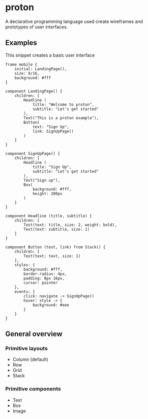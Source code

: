# proton

A declarative programming language used create wireframes and prototypes of user interfaces.

## Examples

This snippet creates a basic user interface

```proton
frame mobile {
    initial: LandingPage(),
    size: 9/16,
    background: #fff
}

component LandingPage() {
    children: [
        Headline (
            title: "Welcome to proton",
            subtitle: "Let's get started"
        ),
        Text("This is a proton example"),
        Button(
            text: "Sign Up",
            link: SignUpPage()
        )
    ]
}

component SignUpPage() {
    children: [
        Headline (
            title: "Sign Up",
            subtitle: "Let's get started"
        ),
        Text("Sign up"),
        Box(
            background: #fff,
            height: 200px
        )
    ]
}

component Headline (title, subtitle) {
    children: [
        Text(text: title, size: 2, weight: bold),
        Text(text: subtitle, size: 1)
    ]
}

component Button (text, link) from Stack() {
    children: [
        Text(text: text, size: 1)
    ],
    styles: {
        background: #fff,
        border-radius: 4px,
        padding: 8px 16px,
        cursor: pointer
    },
    events: {
        click: navigate -> SignUpPage()
        hover: style -> {
            background: #eee
        }
    }
}
```

## General overview

### Primitive layouts

-   Column (default)
-   Row
-   Grid
-   Stack

### Primitive components

-   Text
-   Box
-   Image
